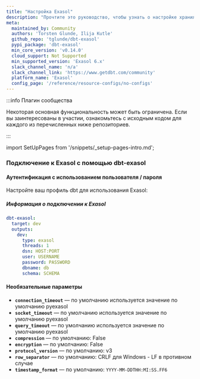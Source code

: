 ```yaml
---
title: "Настройка Exasol"
description: "Прочтите это руководство, чтобы узнать о настройке хранилища Exasol в dbt."
meta:
  maintained_by: Community
  authors: 'Torsten Glunde, Ilija Kutle'
  github_repo: 'tglunde/dbt-exasol'
  pypi_package: 'dbt-exasol'
  min_core_version: 'v0.14.0'
  cloud_support: Not Supported
  min_supported_version: 'Exasol 6.x'
  slack_channel_name: 'n/a'
  slack_channel_link: 'https://www.getdbt.com/community'
  platform_name: 'Exasol'
  config_page: '/reference/resource-configs/no-configs'
---
```


:::info Плагин сообщества

Некоторая основная функциональность может быть ограничена. Если вы заинтересованы в участии, ознакомьтесь с исходным кодом для каждого из перечисленных ниже репозиториев.

:::

import SetUpPages from '/snippets/_setup-pages-intro.md';

<SetUpPages meta={frontMatter.meta} />

### Подключение к Exasol с помощью **dbt-exasol**

#### Аутентификация с использованием пользователя / пароля

Настройте ваш профиль dbt для использования Exasol:

##### Информация о подключении к Exasol

<File name='profiles.yml'>

```yaml
dbt-exasol:
  target: dev
  outputs:
    dev:
      type: exasol
      threads: 1
      dsn: HOST:PORT
      user: USERNAME
      password: PASSWORD
      dbname: db
      schema: SCHEMA
```
</File>

#### Необязательные параметры

- **`connection_timeout`** &mdash; по умолчанию используется значение по умолчанию pyexasol
- **`socket_timeout`** &mdash; по умолчанию используется значение по умолчанию pyexasol
- **`query_timeout`** &mdash; по умолчанию используется значение по умолчанию pyexasol
- **`compression`** &mdash; по умолчанию: False
- **`encryption`** &mdash; по умолчанию: False
- **`protocol_version`** &mdash; по умолчанию: v3
- **`row_separator`** &mdash; по умолчанию: CRLF для Windows - LF в противном случае
- **`timestamp_format`** &mdash; по умолчанию: `YYYY-MM-DDTHH:MI:SS.FF6`